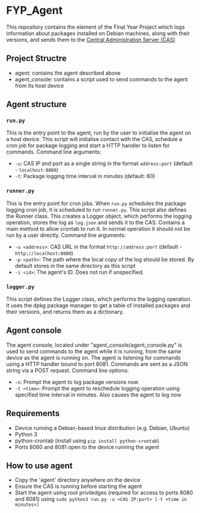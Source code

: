 # FYP_Agent

This repository contains the element of the Final Year Project which logs information about packages installed on Debian machines, along with their versions, and sends them to the [Central Administration Server (CAS)](https://github.com/TheFlyingPolak/FYP_CAS)

## Project Structre
- agent: contains the agent described above
- agent_console: contains a script used to send commands to the agent from its host device

## Agent structure
### ```run.py```
This is the entry point to the agent, run by the user to initialise the agent on a host device. This script will initialise contact with the CAS, schedule a cron job for package logging and start a HTTP handler to listen for commands.
Command line arguments:
- ```-u```: CAS IP and port as a single string in the format ```address:port``` (default - ```localhost:8080```)
- ```-t```: Package logging time interval in minutes (default: 60)
### ```runner.py```
This is the entry point for cron jobs. When ```run.py``` schedules the package logging cron job, it is scheduled to run ```runner.py```. This script also defines the Runner class. This creates a Logger object, which performs the logging operation, stores the log as ```log.json``` and sends it to the CAS. Contains a main method to allow crontab to run it. In normal operation it should not be run by a user directly.
Command line arguments:
- ```-u <address>```: CAS URL in the format ```http://address:port``` (default - ```http://localhost:8080```)
- ```-p <path>```: The path where the local copy of the log should be stored. By default stores in the same directory as this script
- ```-i <id>```: The agent's ID. Does not run if unspecified.
### ```logger.py```
This script defines the Logger class, which performs the logging operation. It uses the dpkg package manager to get a table of installed packages and their versions, and returns them as a dictionary.

## Agent console
The agent console, located under "agent_console/agent_console.py" is used to send commands to the agent while it is running, from the same device as the agent is running on. The agent is listening for commands using a HTTP handler bound to port 8081. Commands are sent as a JSON string via a POST request.
Command line options:
- ```-n```: Prompt the agent to log package versions now
- ```-t <time>```: Prompt the agent to reschedule logging operation using specified time interval in minutes. Also causes the agent to log now

## Requirements
- Device running a Debian-based linux distribution (e.g. Debian, Ubuntu)
- Python 3
- python-crontab (install using ```pip install python-crontab```)
- Ports 8080 and 8081 open to the device running the agent

## How to use agent
- Copy the 'agent' directory anywhere on the device
- Ensure the CAS is running before starting the agent
- Start the agent using root priviledges (required for access to ports 8080 and 8081) using ```sudo python3 run.py -u <CAS IP:port> [-t <time in minutes>]```
